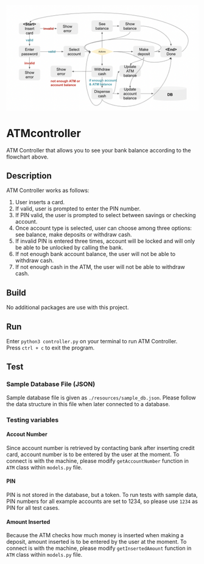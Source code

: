 ![plot](./resources/atm_diagram.png)

# ATMcontroller
ATM Controller that allows you to see your bank balance according to the flowchart above.

## Description
ATM Controller works as follows:
1. User inserts a card.
2. If valid, user is prompted to enter the PIN number.
3. If PIN valid, the user is prompted to select between savings or checking account. 
4. Once account type is selected, user can choose among three options: see balance, make deposits or withdraw cash.
5. If invalid PIN is entered three times, account will be locked and will only be able to be unlocked by calling the bank.
6. If not enough bank account balance, the user will not be able to withdraw cash.
7. If not enough cash in the ATM, the user will not be able to withdraw cash. 

## Build
No additional packages are use with this project.

## Run
Enter `python3 controller.py` on your terminal to run ATM Controller.  
Press `ctrl + c` to exit the program. 

## Test
### Sample Database File (JSON)
Sample database file is given as `./resources/sample_db.json`. Please follow the data structure in this file when later connected to a database.

### Testing variables
#### Accout Number
Since account number is retrieved by contacting bank after inserting credit card, account number is to be entered by the user at the moment. To connect is with the machine, please modify `getAccountNumber` function in `ATM` class within `models.py` file. 

#### PIN
PIN is not stored in the database, but a token. To run tests with sample data, PIN numbers for all example accounts are set to 1234, so please use `1234` as PIN for all test cases. 

#### Amount Inserted
Because the ATM checks how much money is inserted when making a deposit, amount inserted is to be entered by the user at the moment. To connect is with the machine, please modify `getInsertedAmount` function in `ATM` class within `models.py` file. 